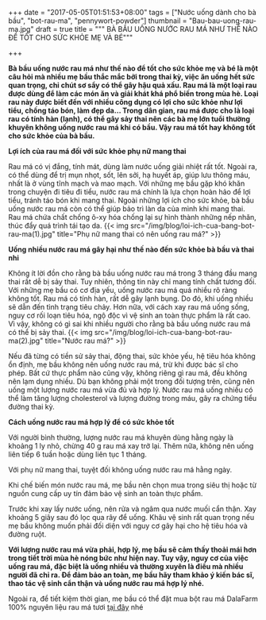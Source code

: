 +++
date = "2017-05-05T01:51:53+08:00"
tags = ["Nước uống dành cho bà bầu", "bot-rau-ma", "pennywort-powder"]
thumbnail = "Bau-bau-uong-rau-ma.jpg"
draft = true
title = """ BÀ BẦU UỐNG NƯỚC RAU MÁ NHƯ THẾ NÀO  
ĐỂ TỐT CHO SỨC KHỎE MẸ VÀ BÉ"""

+++
 
**Bà bầu uống nước rau má như thế nào để tốt cho sức khỏe mẹ và bé là một câu hỏi mà nhiều mẹ bầu thắc mắc bởi trong thai kỳ, việc ăn uống hết sức quan trọng, chỉ chút sơ sẩy có thể gây hậu quả xấu. Rau má là một loại rau được dùng để làm các món ăn và giải khát khá phổ biến trong mùa hè. Loại rau này được biết đến với nhiều công dụng có lợi cho sức khỏe như lợi tiểu, chống táo bón, làm đẹp da… Trong dân gian, rau má được cho là loại rau có tính hàn (lạnh), có thể gây sảy thai nên các bà mẹ lớn tuổi thường khuyên không uống nước rau má khi có bầu. Vậy rau má tốt hay không tốt cho sức khỏe của bà bầu.**

**Lợi ích của rau má đối với sức khỏe phụ nữ mang thai**

Rau má có vị đắng, tính mát, dùng làm nước uống giải nhiệt rất tốt.
Ngoài ra, có thể dùng để trị mụn nhọt, sốt, lên sởi, hạ huyết áp, giúp lưu thông máu, nhất là ở vùng tĩnh mạch và mao mạch.
Với những mẹ bầu gặp khó khăn trong chuyện đi tiêu đi tiểu, nước rau má chính là lựa chọn hoàn hảo để lợi tiểu, tránh táo bón khi mang thai.
Ngoài những lợi ích cho sức khỏe, bà bầu uống nước rau má còn có thể giúp bảo trì làn da của mình khi mang thai. Rau má chứa chất chống ô-xy hóa chống lại sự hình thành những nếp nhăn, thúc đẩy quá trình tái tạo da.
{{< img src="/img/blog/loi-ich-cua-bang-bot-rau-ma(1).jpg" title="Phụ nữ mang thai có nên uống rau má?" >}}

**Uống nhiều nước rau má gây hại như thế nào đến sức khỏe bà bầu và thai nhi**

Không ít lời đồn cho rằng bà bầu uống nước rau má trong 3 tháng đầu mang thai rất dễ bị sảy thai. Tuy nhiên, thông tin này chỉ mang tính chất tương đối. Với những mẹ bầu có cơ địa yếu, uống nước rau má quá nhiều rõ ràng không tốt. Rau má có tính hàn, rất dễ gây lạnh bụng. Do đó, khi uống nhiều sẽ dẫn đến tình trạng tiêu chảy. Hơn nữa, với cách xay rau má uống sống, nguy cơ rối loạn tiêu hóa, ngộ độc vì vệ sinh an toàn thực phẩm là rất cao. Vì vậy, không có gì sai khi nhiều người cho rằng bà bầu uống nước rau má có thể bị sảy thai.
{{< img src="/img/blog/loi-ich-cua-bang-bot-rau-ma(2).jpg" title="Nước rau má?" >}}

Nếu đã từng có tiền sử sảy thai, động thai, sức khỏe yếu, hệ tiêu hóa không ổn định, mẹ bầu không nên uống nước rau má, trừ khi được bác sĩ cho phép.
Bất cứ thực phẩm nào cũng vậy, không riêng gì rau má, đều không nên lạm dụng nhiều. Dù bạn không phải một trong đối tượng trên, cũng nên uống một lượng nước rau má vừa đủ và hợp lý. Nước rau má uống nhiều có thể làm tăng lượng cholesterol và lượng đường trong máu, gây ra chứng tiểu đường thai kỳ.

**Cách uống nước rau má hợp lý để có sức khỏe tốt**

Với người bình thường, lượng nước rau má khuyên dùng hằng ngày là khoảng 1 ly nhỏ, chừng 40 g rau má xay trở lại. Thêm nữa, không nên uống liên tiếp 6 tuần hoặc dùng liên tục 1 tháng.

Với phụ nữ mang thai, tuyệt đối không uống nước rau má hằng ngày.

Khi chế biến món nước rau má, mẹ bầu nên chọn mua trong siêu thị hoặc từ nguồn cung cấp uy tín đảm bảo vệ sinh an toàn thực phẩm.

Trước khi xay lấy nước uống, nên rửa và ngâm qua nước muối cẩn thận. Xay khoảng 5 giây sau đó lọc qua rây để uống. Khâu vệ sinh rất quan trọng nếu mẹ bầu không muốn phải đối diện với nguy cơ gây hại cho hệ tiêu hóa và đường ruột.

**Với lượng nước rau má vừa phải, hợp lý, mẹ bầu sẽ cảm thấy thoải mái hơn trong tiết trời mùa hè nóng bức như hiện nay. Tuy vậy, nguy cơ của việc uống rau má, đặc biệt là uống nhiều và thường xuyên là điều mà nhiều người đã chỉ ra. Để đảm bảo an toàn, mẹ bầu hãy tham khảo ý kiến bác sĩ, thao tác vệ sinh cẩn thận và uống nước rau má hợp lý nhé.**

Ngoài ra, để tiết kiệm thời gian, mẹ bầu có thể đặt mua bột rau má DalaFarm 100% nguyên liệu rau má tươi [tại đây](/san-pham/bột-rau-má-100g/) nhé
